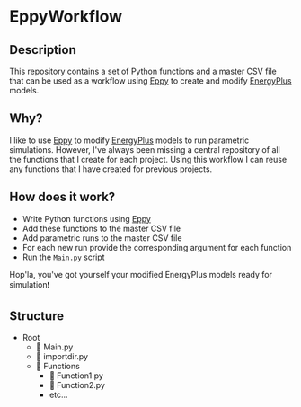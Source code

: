 # EppyWorkflow

## Description
This repository contains a set of Python functions and a master CSV file that can be used as a workflow using [Eppy](https://github.com/santoshphilip/eppy) to create and modify [EnergyPlus](https://github.com/NREL/EnergyPlus) models.

## Why?
I like to use [Eppy](https://github.com/santoshphilip/eppy) to modify [EnergyPlus](https://github.com/NREL/EnergyPlus) models to run parametric simulations. However, I've always been missing a central repository of all the functions that I create for each project. Using this workflow I can reuse any functions that I have created for previous projects.

## How does it work?
+ Write Python functions using [Eppy](https://github.com/santoshphilip/eppy) 
+ Add these functions to the master CSV file
+ Add parametric runs to the master CSV file
+ For each new run provide the corresponding argument for each function
+ Run the `Main.py` script

Hop'la, you've got yourself your modified EnergyPlus models ready for simulation:exclamation:

## Structure

* Root
  * :memo: Main.py
  * :memo: importdir.py
  * :file_folder: Functions
    * :memo: Function1.py
    * :memo: Function2.py
    * etc...